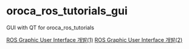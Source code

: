 # oroca_ros_tutorials_gui
GUI with QT for oroca_ros_tutorials

[ROS Graphic User Interface 개발(1)](https://cafe.naver.com/openrt/15176)
[ROS Graphic User Interface 개발(2)](https://cafe.naver.com/openrt/15186)
